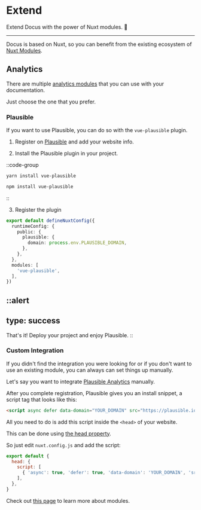 # Extend

Extend Docus with the power of Nuxt modules. 🚀

---

Docus is based on Nuxt, so you can benefit from the existing ecosystem of [Nuxt Modules](https://modules.nuxtjs.org/).

## Analytics

There are multiple [analytics modules](https://modules.nuxtjs.org/?orderBy=desc#Analytics) that you can use with your documentation.

Just choose the one that you prefer.

### Plausible

If you want to use Plausible, you can do so with the `vue-plausible` plugin.

1. Register on [Plausible](https://plausible.io) and add your website info.

2. Install the Plausible plugin in your project.

::code-group

  ```bash [Yarn]
  yarn install vue-plausible
  ```

  ```bash [NPM]
  npm install vue-plausible
  ```

::

3. Register the plugin

```ts [nuxt.config.ts]
export default defineNuxtConfig({
  runtimeConfig: {
    public: {
      plausible: {
        domain: process.env.PLAUSIBLE_DOMAIN,
      },
    },
  },
  modules: [
    'vue-plausible',
  ],
})
```

::alert
---
type: success
---
That's it! Deploy your project and enjoy Plausible.
::

### Custom Integration

If you didn't find the integration you were looking for or if you don't want to use an existing module, you can always can set things up manually.

Let's say you want to integrate [Plausible Analytics](https://plausible.io) manually.

After you complete registration, Plausible gives you an install snippet, a script tag that looks like this:

```html
<script async defer data-domain="YOUR_DOMAIN" src="https://plausible.io/js/plausible.js"></script>
```

All you need to do is add this script inside the `<head>` of your website.

This can be done using [the head property](https://nuxtjs.org/docs/2.x/configuration-glossary/configuration-head/).

So just edit `nuxt.config.js` and add the script:

```js [nuxt.config.js]
export default {
  head: {
    script: [
      { 'async': true, 'defer': true, 'data-domain': 'YOUR_DOMAIN', 'src': 'https://plausible.io/js/plausible.js' },
    ],
  },
}
```

Check out [this page](https://v3.nuxtjs.org/guide/features/modules#modules) to learn more about modules.
